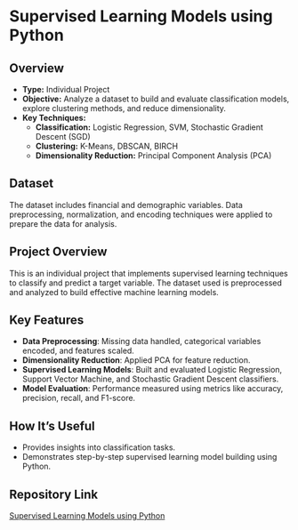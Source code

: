 # Supervised Learning Models using Python

## **Overview**
- **Type:** Individual Project  
- **Objective:** Analyze a dataset to build and evaluate classification models, explore clustering methods, and reduce dimensionality.  
- **Key Techniques:**  
  - **Classification:** Logistic Regression, SVM, Stochastic Gradient Descent (SGD)  
  - **Clustering:** K-Means, DBSCAN, BIRCH  
  - **Dimensionality Reduction:** Principal Component Analysis (PCA)  

## **Dataset**
The dataset includes financial and demographic variables. Data preprocessing, normalization, and encoding techniques were applied to prepare the data for analysis.

## **Project Overview**  
This is an individual project that implements supervised learning techniques to classify and predict a target variable. The dataset used is preprocessed and analyzed to build effective machine learning models.  

## **Key Features**  
- **Data Preprocessing**: Missing data handled, categorical variables encoded, and features scaled.  
- **Dimensionality Reduction**: Applied PCA for feature reduction.  
- **Supervised Learning Models**: Built and evaluated Logistic Regression, Support Vector Machine, and Stochastic Gradient Descent classifiers.  
- **Model Evaluation**: Performance measured using metrics like accuracy, precision, recall, and F1-score.  

## **How It’s Useful**  
- Provides insights into classification tasks.  
- Demonstrates step-by-step supervised learning model building using Python.  

## **Repository Link**  
[Supervised Learning Models using Python](https://github.com/KhushiKalra21/Supervised-Learning-models-using-Python)
